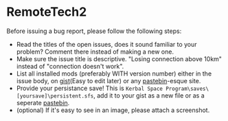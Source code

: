 RemoteTech2
===========
Before issuing a bug report, please follow the following steps:
* Read the titles of the open issues, does it sound familiar to your problem? Comment there instead of making a new one.
* Make sure the issue title is descriptive. "Losing connection above 10km" instead of "connection doesn't work".
* List all installed mods (preferably WITH version number) either in the issue body, on [gist](https://gist.github.com/)(Easy to edit later) or any [pa](http://fpaste.org)[ste](http://pastie.org/)[bin](http://pastebin.com/)-esque site.
* Provide your persistance save! This is ```Kerbal Space Program\saves\[yoursave]\persistent.sfs```, add it to your gist as a new file or as a seperate [pa](http://fpaste.org)[ste](http://pastie.org/)[bin](http://pastebin.com/).
* (optional) If it's easy to see in an image, please attach a screenshot.
